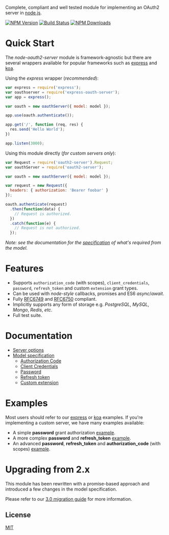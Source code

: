 Complete, compliant and well tested module for implementing an OAuth2 server in [node.js](https://nodejs.org/).

  [![NPM Version][npm-image]][npm-url]
  [![Build Status][travis-image]][travis-url]
  [![NPM Downloads][downloads-image]][downloads-url]

# Quick Start

  The _node-oauth2-server_ module is framework-agnostic but there are several wrappers available for popular frameworks such as [express](https://github.com/seegno/express-oauth-server) and [koa](https://github.com/thomseddon/koa-oauth-server).

  Using the _express_ wrapper (_recommended_):

```js
var express = require('express');
var oauthserver = require('express-oauth-server');
var app = express();

var oauth = new oauthServer({ model: model });

app.use(oauth.authenticate());

app.get('/', function (req, res) {
  res.send('Hello World');
})

app.listen(3000);
```

  Using this module directly (_for custom servers only_):

```js
var Request = require('oauth2-server').Request;
var oauthServer = require('oauth2-server');

var oauth = new oauthServer({ model: model });

var request = new Request({
  headers: { authorization: 'Bearer foobar' }
});

oauth.authenticate(request)
  .then(function(data) {
    // Request is authorized.
  })
  .catch(function(e) {
    // Request is not authorized.
  });
```

  _Note: see the documentation for the [specification][wiki-model-specification] of what's required from the model._

# Features

  - Supports `authorization_code` (with scopes), `client_credentials`, `password`, `refresh_token` and custom `extension` grant types.
  - Can be used with _node-style_ callbacks, promises and ES6 _async_/_await_.
  - Fully [RFC6749](https://tools.ietf.org/html/rfc6749) and [RFC6750](https://tools.ietf.org/html/rfc6750) compliant.
  - Implicitly supports any form of storage e.g. _PostgreSQL_, _MySQL_, _Mongo_, _Redis_, _etc_.
  - Full test suite.

# Documentation

  - [Server options][wiki-server-options]
  - [Model specification][wiki-model-specification]
    - [Authorization Code][wiki-model-specification]
    - [Client Credentials][wiki-model-specification]
    - [Password][wiki-model-specification]
    - [Refresh token][wiki-model-specification]
    - [Custom extension][wiki-model-specification]

# Examples

  Most users should refer to our [express](https://github.com/seegno/express-oauth-server/tree/master/examples) or [koa](https://github.com/thomseddon/koa-oauth-server/tree/master/examples) examples. If you're implementing a custom server, we have many examples available:

  - A simple **password** grant authorization [example](examples/password).
  - A more complex **password** and **refresh_token** [example](examples/refresh-token).
  - An advanced **password**, **refresh_token** and **authorization_code** (with scopes) [example](examples/authorization-code).

# Upgrading from 2.x

  This module has been rewritten with a promise-based approach and introduced a few changes in the model specification.

  Please refer to our [3.0 migration guide][wiki-migrating-from-2x-to-3x] for more information.

## License

  [MIT](LICENSE)

<!--- badge links -->
[npm-image]: https://img.shields.io/npm/v/node-oauth2-server.svg
[npm-url]: https://npmjs.org/package/node-oauth2-server
[travis-image]: https://travis-ci.org/talshani/node-oauth2-server.svg?branch=master
[travis-url]: https://travis-ci.org/talshani/node-oauth2-server
[downloads-image]: https://img.shields.io/npm/dm/node-oauth2-server.svg
[downloads-url]: https://npmjs.org/package/node-oauth2-server

<!--- wiki links -->
[wiki-model-specification]: https://github.com/thomseddon/node-oauth2-server/wiki/Model-specification
[wiki-migrating-from-2x-to-3x]: https://github.com/thomseddon/node-oauth2-server/wiki/Migrating-from-2-x-to-3-x
[wiki-server-options]: https://github.com/thomseddon/node-oauth2-server/wiki/Server-options

